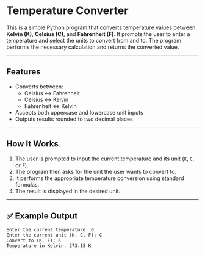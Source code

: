 # Temperature Converter

This is a simple Python program that converts temperature values between **Kelvin (K)**, **Celsius (C)**, and **Fahrenheit (F)**. It prompts the user to enter a temperature and select the units to convert from and to. The program performs the necessary calculation and returns the converted value.

---

## Features

- Converts between:
  - Celsius ↔ Fahrenheit
  - Celsius ↔ Kelvin
  - Fahrenheit ↔ Kelvin
- Accepts both uppercase and lowercase unit inputs
- Outputs results rounded to two decimal places

---

## How It Works

1. The user is prompted to input the current temperature and its unit (`K`, `C`, or `F`).
2. The program then asks for the unit the user wants to convert to.
3. It performs the appropriate temperature conversion using standard formulas.
4. The result is displayed in the desired unit.

---

## ✅ Example Output

```text
Enter the current temperature: 0
Enter the current unit (K, C, F): C
Convert to (K, F): K
Temperature in Kelvin: 273.15 K
```
